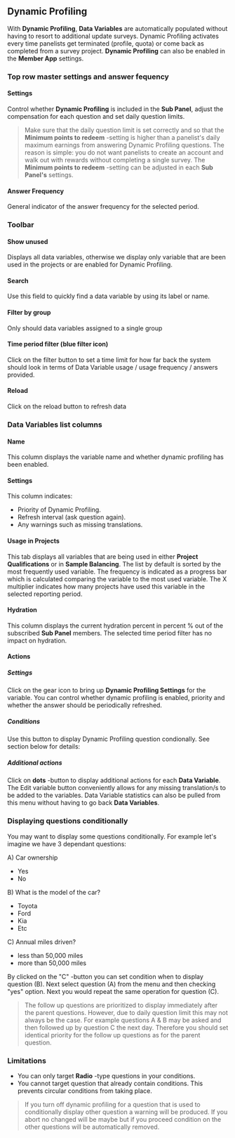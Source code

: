 ## Dynamic Profiling

With **Dynamic Profiling**, **Data Variables** are automatically populated without having to resort to additional update surveys. Dynamic Profiling activates every time panelists get terminated (profile, quota) or come back as completed from a survey project. **Dynamic Profiling** can also be enabled in the **Member App** settings.

### Top row master settings and answer fequency

#### Settings
Control whether **Dynamic Profiling** is included in the **Sub Panel**, adjust the compensation for each question and set daily question limits.

> Make sure that the daily question limit is set correctly and so that the **Minimum points to redeem** -setting is higher than a panelist's daily maximum earnings from answering Dynamic Profiling questions. The reason is simple: you do not want panelists to create an account and walk out with rewards without completing a single survey. The **Minimum points to redeem** -setting can be adjusted in each **Sub Panel's** settings.

#### Answer Frequency
General indicator of the answer frequency for the selected period.

### Toolbar

#### Show unused
Displays all data variables, otherwise we display only variable that are been used in the projects or are enabled for Dynamic Profiling. 

#### Search
Use this field to quickly find a data variable by using its label or name.

#### Filter by group
Only should data variables assigned to a single group

#### Time period filter (blue filter icon)
Click on the filter button to set a time limit for how far back the system should look in terms of Data Variable usage / usage frequency / answers provided.

#### Reload
Click on the reload button to refresh data

### Data Variables list columns

#### Name
This column displays the variable name and whether dynamic profiling has been enabled.

#### Settings
This column indicates:
- Priority of Dynamic Profiling.
- Refresh interval (ask question again).
- Any warnings such as missing translations.

#### Usage in Projects
This tab displays all variables that are being used in either **Project Qualifications** or in **Sample Balancing**. The list by default is sorted by the most frequently used variable. The frequency is indicated as a progress bar which is calculated comparing the variable to the most used variable. The X multiplier indicates how many projects have used this variable in the selected reporting period.

#### Hydration
This column displays the current hydration percent in percent % out of the subscribed **Sub Panel** members. The selected time period filter has no impact on hydration.

#### Actions

##### Settings
Click on the gear icon to bring up **Dynamic Profiling Settings** for the variable. You can control whether dynamic profiling is enabled, priority and whether the answer should be periodically refreshed.

##### Conditions
Use this button to display Dynamic Profiling question condionally. See section below for details:

##### Additional actions
Click on **dots** -button to display additional actions for each **Data Variable**. The Edit variable button conveniently allows for any missing translation/s to be added to the variables. Data Variable statistics can also be pulled from this menu without having to go back **Data Variables**.

### Displaying questions conditionally
You may want to display some questions conditionally. For example let's imagine we have 3 dependant questions:

A) Car ownership
- Yes
- No

B) What is the model of the car?
- Toyota
- Ford
- Kia
- Etc

C) Annual miles driven?
- less than 50,000 miles
- more than 50,000 miles

By clicked on the "C" -button you can set condition when to display question (B). Next select question (A) from the menu and then checking "yes" option. Next you would repeat the same operation for question (C).

> The follow up questions are prioritized to display immediately after the parent questions. However, due to daily question limit this may not always be the case. For example questions A & B may be asked and then followed up by question C the next day. Therefore you should set identical priority for the follow up questions as for the parent question.

### Limitations
- You can only target **Radio** -type questions in your conditions.
- You cannot target question that already contain conditions. This prevents circular conditions from taking place.

> If you turn off dynamic profiling for a question that is used to conditionally display other question a warning will be produced. If you abort no changed will be maybe but if you proceed condition on the other questions will be automatically removed.
